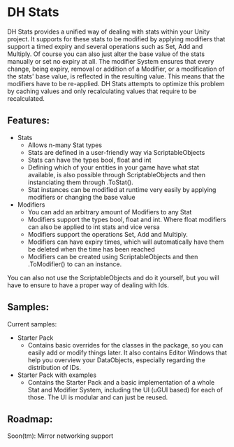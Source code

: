 # DH Stats
DH Stats provides a unified way of dealing with stats within your Unity project. It supports for these stats to be modified by applying modifiers that support a timed expiry and several operations such as Set, Add and Multiply. Of course you can also just alter the base value of the stats manually or set no expiry at all. The modifier System ensures that every change, being expiry, removal or addition of a Modifier, or a modification of the stats' base value, is reflected in the resulting value. This means that the modifiers have to be re-applied. DH Stats attempts to optimize this problem by caching values and only recalculating values that require to be recalculated.

## Features:
- Stats
  - Allows n-many Stat types
  - Stats are defined in a user-friendly way via ScriptableObjects
  - Stats can have the types bool, float and int
  - Defining which of your entities in your game have what stat available, is also possible through ScriptableObjects and then instanciating them through .ToStat().
  - Stat instances can be modified at runtime very easily by applying modifiers or changing the base value
- Modifiers
  - You can add an arbitrary amount of Modifiers to any Stat
  - Modifiers support the types bool, float and int. Where float modifiers can also be applied to int stats and vice versa
  - Modifiers support the operations Set, Add and Multiply.
  - Modifiers can have expiry times, which will automatically have them be deleted when the time has been reached
  - Modifiers can be created using ScriptableObjects and then .ToModifier() to can an instance.

You can also not use the ScriptableObjects and do it yourself, but you will have to ensure to have a proper way of dealing with Ids.

## Samples:
Current samples:
- Starter Pack
  - Contains basic overrides for the classes in the package, so you can easily add or modify things later. It also contains Editor Windows that help you overview your DataObjects, especially regarding the distribution of IDs.
- Starter Pack with examples
  - Contains the Starter Pack and a basic implementation of a whole Stat and Modifier System, including the UI (uGUI based) for each of those. The UI is modular and can just be reused.

## Roadmap:
Soon(tm):
Mirror networking support
